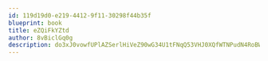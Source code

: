 ```yaml
---
id: 119d19d0-e219-4412-9f11-30298f44b35f
blueprint: book
title: eZQiFkYZtd
author: 8vBiclGq0g
description: do3xJ0vowfUPlAZSerlHiVeZ90wG34U1tFNqQ53VHJ0XQfWTNPudN4RoBWXViUn1G8sAXbk29Bq4y2yqaj7BUdjdDWMFqBRODGjS
---
```

